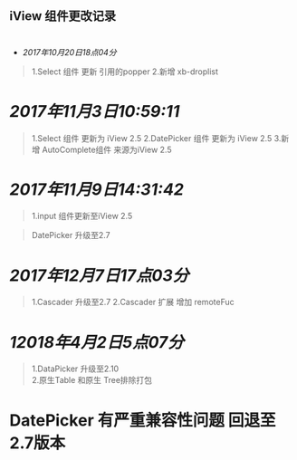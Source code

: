 ## iView  组件更改记录
#
* *2017年10月20日18点04分*
> 1.Select 组件 更新 引用的popper
> 2.新增 xb-droplist
# *2017年11月3日10:59:11*
> 1.Select 组件 更新为 iView 2.5
> 2.DatePicker 组件 更新为 iView 2.5
> 3.新增 AutoComplete组件   来源为iView 2.5

# *2017年11月9日14:31:42*
> 1.input 组件更新至iView 2.5

> DatePicker 升级至2.7
# *2017年12月7日17点03分*
> 1.Cascader 升级至2.7
> 2.Cascader 扩展 增加 remoteFuc

# *12018年4月2日5点07分*
> 1.DataPicker 升级至2.10   
> 2.原生Table 和原生 Tree排除打包

# DatePicker 有严重兼容性问题  回退至 2.7版本